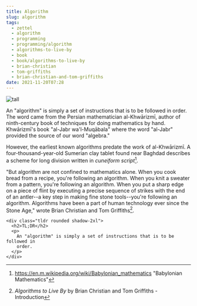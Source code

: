```yaml
---
title: Algorithm
slug: algorithm
tags:
  - zettel
  - algorithm
  - programming
  - programming/algorithm
  - algorithms-to-live-by
  - book
  - book/algorithms-to-live-by
  - brian-christian
  - tom-griffiths
  - brian-christian-and-tom-griffiths
date: 2021-11-20T07:28
---
```



![tall](https://upload.wikimedia.org/wikipedia/commons/thumb/6/60/Clay_tablet_mentioning_the_name_of_Eannatum%2C_prince_of_Lagash._From_Iraq%2C_c._2470_BCE._Iraq_Museum.jpg/372px-Clay_tablet_mentioning_the_name_of_Eannatum%2C_prince_of_Lagash._From_Iraq%2C_c._2470_BCE._Iraq_Museum.jpg "Image from Wikimedia Commons (cc)")

An "algorithm" is simply a set of instructions that is to be followed in order.
The word came from the Persian mathematician al-Khwārizmī, author of
ninth-century book of techniques for doing mathematics by hand. Khwārizmī's book
"al-Jabr wa'l-Muqābala" where the word "al-Jabr" provided the source of our word
"algebra."

However, the earliest known algorithms predate the work of al-Khwārizmī.
A four-thousand-year-old Sumerian clay tablet found near Baghdad describes
a scheme for long division written in _cuneiform script_[^1].

"But algorithm are not confined to mathematics alone. When you cook bread from
a recipe, you're following an algorithm. When you knit a sweater from a pattern,
you're following an algorithm. When you put a sharp edge on a piece of flint by
executing a precise sequence of strikes with the end of an antler--a key step in
making fine stone tools--you're following an algorithm. Algorithms have been
a part of human technology ever since the Stone Age," wrote Brian Christian and
Tom Griffiths[^2].

``` {=html}
<div class="tldr rounded shadow-2xl">
  <h2>TL;DR</h2>
  <p>
    An "algorithm" is simply a set of instructions that is to be followed in
    order.
  </p>
</div>
```


[^1]: https://en.m.wikipedia.org/wiki/Babylonian_mathematics "Babylonian Mathematics"
[^2]: _Algorithms to Live By_ by Brian Christian and Tom Griffiths - Introduction
